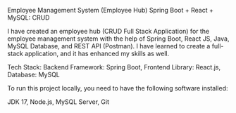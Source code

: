 Employee Management System (Employee Hub) Spring Boot + React + MySQL: CRUD

 I have created an employee hub (CRUD Full Stack Application) for the employee management system with the help of Spring Boot, React JS, Java, MySQL Database, and REST API (Postman). I have learned to create a full-stack application, and it has enhanced my skills as well.

Tech Stack:
Backend Framework: Spring Boot,
Frontend Library: React.js,
Database: MySQL

To run this project locally, you need to have the following software installed:

JDK 17,
Node.js,
MySQL Server,
Git




